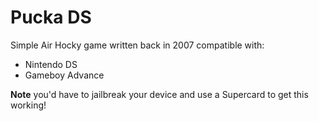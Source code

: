 Pucka DS
========

Simple Air Hocky game written back in 2007 compatible with:
* Nintendo DS
* Gameboy Advance

**Note** you'd have to jailbreak your device and use a Supercard to get this working!
